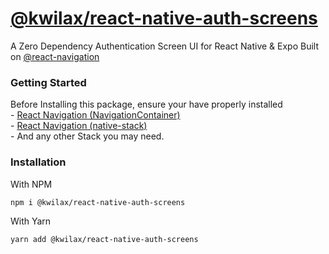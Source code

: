 # [@kwilax/react-native-auth-screens](https://github.com/kwilax-core/React-Native-Auth-Screens)

A Zero Dependency Authentication Screen UI for React Native & Expo Built on [@react-navigation](https://www.npmjs.com/package/@react-navigation/native)

### Getting Started
Before Installing this package, ensure your have properly installed  
    - [React Navigation (NavigationContainer)](https://reactnavigation.org/docs/getting-started)  
    - [React Navigation (native-stack)](https://reactnavigation.org/docs/native-stack-navigator/)  
    - And any other Stack you may need.

### Installation
With NPM
```
npm i @kwilax/react-native-auth-screens
```
With Yarn
```
yarn add @kwilax/react-native-auth-screens
```
